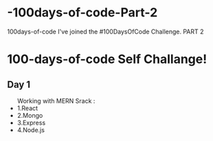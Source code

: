 # -100days-of-code-Part-2
100days-of-code
I've joined the #100DaysOfCode Challenge.
PART 2


<h1> 100-days-of-code Self Challange!</h1>
<h2>Day 1 </h2>
<ul>Working with MERN Srack :
	<li>1.React</li>
	<li>2.Mongo</li>
	<li>3.Express</li>
	<li>4.Node.js</li>